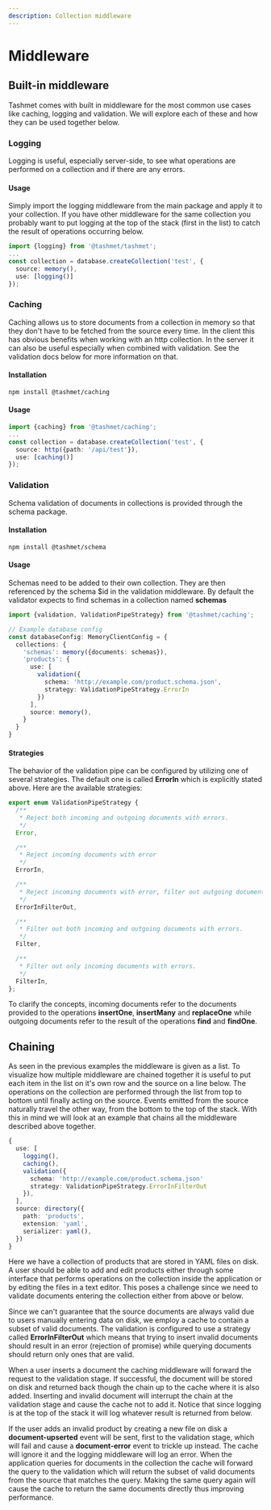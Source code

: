 ```yaml
---
description: Collection middleware
---
```


# Middleware

## Built-in middleware

Tashmet comes with built in middleware for the most common use cases like caching, logging and validation. We will explore each of these and how they can be used together below.

### Logging

Logging is useful, especially server-side, to see what operations are performed on a collection and if there are any errors.

#### Usage

Simply import the logging middleware from the main package and apply it to your collection. If you have other middleware for the same collection you probably want to put logging at the top of the stack \(first in the list\) to catch the result of operations occurring below.

```typescript
import {logging} from '@tashmet/tashmet';
...
const collection = database.createCollection('test', {
  source: memory(),
  use: [logging()]
});
```

### Caching

Caching allows us to store documents from a collection in memory so that they don't have to be fetched from the source every time. In the client this has obvious benefits when working with an http collection. In the server it can also be useful especially when combined with validation. See the validation docs below for more information on that.

#### Installation

```text
npm install @tashmet/caching
```

#### Usage

```typescript
import {caching} from '@tashmet/caching';
...
const collection = database.createCollection('test', {
  source: http({path: '/api/test'}),
  use: [caching()]
});
```

### Validation

Schema validation of documents in collections is provided through the schema package.

#### Installation

```text
npm install @tashmet/schema
```

#### Usage

Schemas need to be added to their own collection. They are then referenced by the schema $id in the validation middleware. By default the validator expects to find schemas in a collection named **schemas**

```typescript
import {validation, ValidationPipeStrategy} from '@tashmet/caching';

// Example database config
const databaseConfig: MemoryClientConfig = {
  collections: {
    'schemas': memory({documents: schemas}),
    'products': {
      use: [
        validation({
          schema: 'http://example.com/product.schema.json',
          strategy: ValidationPipeStrategy.ErrorIn
        })
      ],
      source: memory(),
    }
  }
}
```

#### Strategies

The behavior of the validation pipe can be configured by utilizing one of several strategies. The default one is called **ErrorIn** which is explicitly stated above. Here are the available strategies:

```typescript
export enum ValidationPipeStrategy {
  /**
   * Reject both incoming and outgoing documents with errors.
   */
  Error,

  /**
   * Reject incoming documents with error
   */
  ErrorIn,

  /**
   * Reject incoming documents with error, filter out outgoing documents.
   */
  ErrorInFilterOut,

  /**
   * Filter out both incoming and outgoing documents with errors.
   */
  Filter,

  /**
   * Filter out only incoming documents with errors.
   */
  FilterIn,
};
```

To clarify the concepts, incoming documents refer to the documents provided to the operations **insertOne**, **insertMany** and **replaceOne** while outgoing documents refer to the result of the operations **find** and **findOne**.

## Chaining

As seen in the previous examples the middleware is given as a list. To visualize how multiple middleware are chained together it is useful to put each item in the list on it's own row and the source on a line below. The operations on the collection are performed through the list from top to bottom until finally acting on the source. Events emitted from the source naturally travel the other way, from the bottom to the top of the stack. With this in mind we will look at an example that chains all the middleware described above together.

```typescript
{
  use: [
    logging(),
    caching(),
    validation({
      schema: 'http://example.com/product.schema.json'
      strategy: ValidationPipeStrategy.ErrorInFilterOut
    }),
  ],
  source: directory({
    path: 'products',
    extension: 'yaml',
    serializer: yaml(),
  })
}
```

Here we have a collection of products that are stored in YAML files on disk. A user should be able to add and edit products either through some interface that performs operations on the collection inside the application or by editing the files in a text editor. This poses a challenge since we need to validate documents entering the collection either from above or below.

Since we can't guarantee that the source documents are always valid due to users manually entering data on disk, we employ a cache to contain a subset of valid documents. The validation is configured to use a strategy called **ErrorInFilterOut** which means that trying to insert invalid documents should result in an error \(rejection of promise\) while querying documents should return only ones that are valid.

When a user inserts a document the caching middleware will forward the request to the validation stage. If successful, the document will be stored on disk and returned back though the chain up to the cache where it is also added. Inserting and invalid document will interrupt the chain at the validation stage and cause the cache not to add it. Notice that since logging is at the top of the stack it will log whatever result is returned from below.

If the user adds an invalid product by creating a new file on disk a **document-upserted** event will be sent, first to the validation stage, which will fail and cause a **document-error** event to trickle up instead. The cache will ignore it and the logging middleware will log an error. When the application queries for documents in the collection the cache will forward the query to the validation  which will return the subset of valid documents from the source that matches the query. Making the same query again will cause the cache to return the same documents directly thus improving performance.

